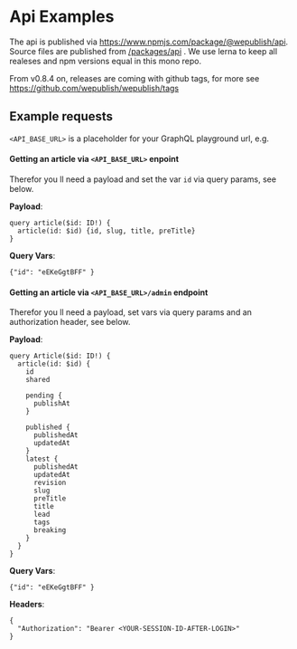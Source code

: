 # Api Examples

The api is published via https://www.npmjs.com/package/@wepublish/api.
Source files are published from [/packages/api](https://github.com/wepublish/wepublish/tree/master/packages/api) .
We use lerna to keep all realeses and npm versions equal in this mono repo.

From v0.8.4 on, releases are coming with github tags, for more see https://github.com/wepublish/wepublish/tags 


## Example requests

`<API_BASE_URL>` is a placeholder for your GraphQL playground url, e.g.  

#### Getting an article via `<API_BASE_URL>` enpoint

Therefor you ll need a payload and set the var `id` via query params, see below.

**Payload**:
```
query article($id: ID!) {
  article(id: $id) {id, slug, title, preTitle}
}
```

**Query Vars**:
```
{"id": "eEKeGgtBFF" }
```



#### Getting an article via `<API_BASE_URL>/admin` endpoint

Therefor you ll need a payload, set vars via query params and an authorization header, see below.


**Payload**:
```
query Article($id: ID!) {
  article(id: $id) {
    id
    shared

    pending {
      publishAt
    }

    published {
      publishedAt
      updatedAt
    }
    latest {
      publishedAt
      updatedAt
      revision
      slug
      preTitle
      title
      lead
      tags
      breaking
    }
  }
}
```

**Query Vars**:

```
{"id": "eEKeGgtBFF" }
```

**Headers**:

```
{
  "Authorization": "Bearer <YOUR-SESSION-ID-AFTER-LOGIN>"
}
```
